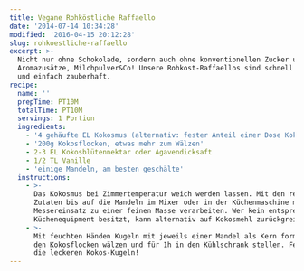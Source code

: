 ```yaml
---
title: Vegane Rohköstliche Raffaello
date: '2014-07-14 10:34:28'
modified: '2016-04-15 20:12:28'
slug: rohkoestliche-raffaello
excerpt: >-
  Nicht nur ohne Schokolade, sondern auch ohne konventionellen Zucker und
  Aromazusätze, Milchpulver&Co! Unsere Rohkost-Raffaellos sind schnell gemacht
  und einfach zauberhaft.
recipe:
  name: ''
  prepTime: PT10M
  totalTime: PT10M
  servings: 1 Portion
  ingredients:
    - '4 gehäufte EL Kokosmus (alternativ: fester Anteil einer Dose Kokosmilch)'
    - '200g Kokosflocken, etwas mehr zum Wälzen'
    - 2-3 EL Kokosblütennektar oder Agavendicksaft
    - 1/2 TL Vanille
    - 'einige Mandeln, am besten geschälte'
  instructions:
    - >-
      Das Kokosmus bei Zimmertemperatur weich werden lassen. Mit den restlichen
      Zutaten bis auf die Mandeln im Mixer oder in der Küchenmaschine mit
      Messereinsatz zu einer feinen Masse verarbeiten. Wer kein entsprechendes
      Küchenequipment besitzt, kann alternativ auf Kokosmehl zurückgreifen.
    - >-
      Mit feuchten Händen Kugeln mit jeweils einer Mandel als Kern formen, in
      den Kokosflocken wälzen und für 1h in den Kühlschrank stellen. Fertig sind
      die leckeren Kokos-Kugeln!
---
```


